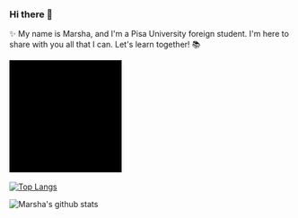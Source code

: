 ### Hi there 👋
✨ My name is Marsha, and I'm a Pisa University foreign student. I'm here to share with you all that I can. Let's learn together! 📚	

<img src="https://github.com/MarshaGomez/MarshaGomez/blob/main/giphy_css.gif" data-canonical-src="https://github.com/MarshaGomez/MarshaGomez/blob/main/giphy_css.gif" width="200" height="200" />

[![Top Langs](https://github-readme-stats.vercel.app/api/top-langs/?username=anuraghazra&layout=compact)](https://github.com/anuraghazra/github-readme-stats)

![Marsha's github stats](https://github-readme-stats.vercel.app/api?username=MarshaGomez&show_icons=true&count_private=true)







